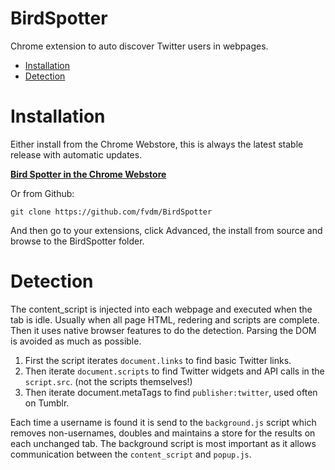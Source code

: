 BirdSpotter
===========

Chrome extension to auto discover Twitter users in webpages.

* [Installation](#installation)
* [Detection](#detection)

# Installation

Either install from the Chrome Webstore, this is always the latest stable release with automatic updates.

**[Bird Spotter in the Chrome Webstore](https://chrome.google.com/webstore/detail/ggnolfdnhcpnjipfjbicfjifmodbckok)**

Or from Github:

```
git clone https://github.com/fvdm/BirdSpotter
```

And then go to your extensions, click Advanced, the install from source and browse to the BirdSpotter folder.

# Detection

The content_script is injected into each webpage and executed when the tab is idle. Usually when all page HTML, redering and scripts are complete. Then it uses native browser features to do the detection. Parsing the DOM is avoided as much as possible.

1. First the script iterates `document.links` to find basic Twitter links.
2. Then iterate `document.scripts` to find Twitter widgets and API calls in the `script.src`. (not the scripts themselves!)
3. Then iterate document.metaTags to find `publisher:twitter`, used often on Tumblr.

Each time a username is found it is send to the `background.js` script which removes non-usernames, doubles and maintains a store for the results on each unchanged tab. The background script is most important as it allows communication between the `content_script` and `popup.js`.
